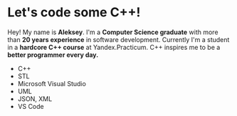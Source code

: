 # Let's code some C++!
Hey! My name is **Aleksey**. I'm a **Computer Science graduate** with more than **20 years experience** in software development. Currently I'm a student in a **hardcore C++ course** at Yandex.Practicum. C++ inspires me to be a **better programmer every day.**

- C++
- STL
- Microsoft Visual Studio
- UML
- JSON, XML
- VS Code
